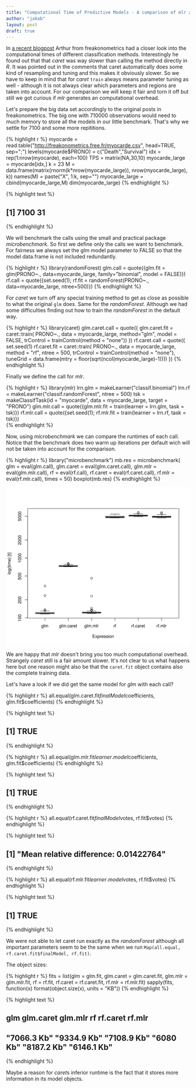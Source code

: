 ```yaml
---
title: "Computational Time of Predictive Models - A comparison of mlr and caret"
author: "jakob"
layout: post
draft: true
---
```

In [a recent blogpost](http://freakonometrics.hypotheses.org/20345) Arthur from freakonometrics had a closer look into the computational times of different classification methods.
Interestingly he found out that that *caret* was way slower than calling the method directly in *R*.
It was pointed out in the comments that caret automatically does some kind of resampling and tuning and this makes it obviously slower.
So we have to keep in mind that for *caret* `train` always means parameter tuning as well - although it is not always clear which parameters and regions are taken into account.
For our comparison we will keep it fair and torn it off but still we got curious if *mlr* generates an computational overhead.

<!--more-->

Let's prepare the big data set accordingly to the original posts in freakonometrics. 
The big one with 710000 observations would need to much memory to store all the models in our little benchmark.
That's why we settle for 7100 and some more repititions.

{% highlight r %}
myocarde = read.table("http://freakonometrics.free.fr/myocarde.csv", head=TRUE, sep=";")
levels(myocarde$PRONO) = c("Death","Survival")
idx = rep(1:nrow(myocarde), each=100)
TPS = matrix(NA,30,10)
myocarde_large = myocarde[idx,]
k = 23
M = data.frame(matrix(rnorm(k*nrow(myocarde_large)), nrow(myocarde_large), k))
names(M) = paste("X", 1:k, sep="")
myocarde_large = cbind(myocarde_large,M)
dim(myocarde_large)
{% endhighlight %}



{% highlight text %}
## [1] 7100   31
{% endhighlight %}

We will benchmark the calls using the small and practical package *microbenchmark*.
So first we define only the calls we want to benchmark.
For fairness we always set the glm model parameter to FALSE so that the model data.frame is not included redundantly.

{% highlight r %}
library(randomForest)
glm.call = quote({glm.fit = glm(PRONO~., data=myocarde_large, family="binomial", model = FALSE)})
rf.call = quote({set.seed(1); rf.fit = randomForest(PRONO~., data=myocarde_large, ntree=500)})
{% endhighlight %}

For *caret* we turn off any special training method to get as close as possible to what the original `glm` does.
Same for the *randomForest*. 
Although we had some difficulties finding out how to train the *randomForest* in the default way. 

{% highlight r %}
library(caret)
glm.caret.call = quote({
  glm.caret.fit = caret::train(
    PRONO~., 
    data = myocarde_large, 
    method="glm", 
    model = FALSE,
    trControl = trainControl(method = "none"))
  })
rf.caret.call = quote({
  set.seed(1)
  rf.caret.fit = caret::train(
    PRONO~.,
    data = myocarde_large,
    method = "rf",
    ntree = 500,
    trControl = trainControl(method = "none"),
    tuneGrid = data.frame(mtry = floor(sqrt(ncol(myocarde_large)-1))))
  })
{% endhighlight %}

Finally we define the call for *mlr*. 

{% highlight r %}
library(mlr)
lrn.glm = makeLearner("classif.binomial")
lrn.rf = makeLearner("classif.randomForest", ntree = 500)
tsk = makeClassifTask(id = "myocarde", data = myocarde_large, target = "PRONO")
glm.mlr.call = quote({glm.mlr.fit = train(learner = lrn.glm, task = tsk)})
rf.mlr.call = quote({set.seed(1); rf.mlr.fit = train(learner = lrn.rf, task = tsk)})  
{% endhighlight %}

Now, using *microbenchmark* we can compare the runtimes of each call.
Notice that the benchmark does two warm up iterations per default wich will not be taken into account for the comparison.

{% highlight r %}
library("microbenchmark")
mb.res = microbenchmark(
  glm = eval(glm.call), glm.caret = eval(glm.caret.call), glm.mlr = eval(glm.mlr.call),
  rf = eval(rf.call), rf.caret = eval(rf.caret.call), rf.mlr = eval(rf.mlr.call),
  times = 50)
boxplot(mb.res)
{% endhighlight %}

![plot of chunk unnamed-chunk-5](../figures/2015-10-01-Computational-Time-of-Predictive-Models-Comparison/unnamed-chunk-5-1.svg) 

We are happy that *mlr* doesn't bring you too much computational overhead.
Strangely *caret* still is a fair amount slower.
It's not clear to us what happens here but one reason might also be that the `caret.fit` object contains also the complete training data.

Let's have a look if we did get the same model for *glm* with each call? 

{% highlight r %}
all.equal(glm.caret.fit$finalModel$coefficients, glm.fit$coefficients)
{% endhighlight %}



{% highlight text %}
## [1] TRUE
{% endhighlight %}



{% highlight r %}
all.equal(glm.mlr.fit$learner.model$coefficients, glm.fit$coefficients)
{% endhighlight %}



{% highlight text %}
## [1] TRUE
{% endhighlight %}



{% highlight r %}
all.equal(rf.caret.fit$finalModel$votes, rf.fit$votes)
{% endhighlight %}



{% highlight text %}
## [1] "Mean relative difference: 0.01422764"
{% endhighlight %}



{% highlight r %}
all.equal(rf.mlr.fit$learner.model$votes, rf.fit$votes)
{% endhighlight %}



{% highlight text %}
## [1] TRUE
{% endhighlight %}

We were not able to let caret run exactly as the *randomForest* although all important parameters seem to be the same when we run `Map(all.equal, rf.caret.fit$finalModel, rf.fit)`. 

The object sizes:

{% highlight r %}
fits = list(glm = glm.fit, glm.caret = glm.caret.fit, glm.mlr = glm.mlr.fit,
            rf = rf.fit, rf.caret = rf.caret.fit, rf.mlr = rf.mlr.fit)
sapply(fits, function(x) format(object.size(x), units = "KB"))
{% endhighlight %}



{% highlight text %}
##         glm   glm.caret     glm.mlr          rf    rf.caret      rf.mlr 
## "7066.3 Kb" "9334.9 Kb" "7108.9 Kb"   "6080 Kb" "8187.2 Kb" "6146.1 Kb"
{% endhighlight %}

Maybe a reason for *caret*s inferior runtime is the fact that it stores more information in its model objects.
